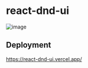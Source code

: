 # react-dnd-ui

![image](https://github.com/RameshNeupane/react-dnd-ui/assets/45593423/7586012c-5d7a-44d7-8914-99179c4c102d)

## Deployment
https://react-dnd-ui.vercel.app/
